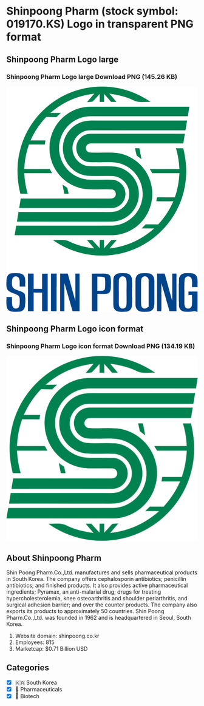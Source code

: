 # Shinpoong Pharm (stock symbol: 019170.KS) Logo in transparent PNG format

## Shinpoong Pharm Logo large

### Shinpoong Pharm Logo large Download PNG (145.26 KB)

![Shinpoong Pharm Logo large Download PNG (145.26 KB)](/img/orig/019170.KS_BIG-dcf990d1.png)

## Shinpoong Pharm Logo icon format

### Shinpoong Pharm Logo icon format Download PNG (134.19 KB)

![Shinpoong Pharm Logo icon format Download PNG (134.19 KB)](/img/orig/019170.KS-49fcf39b.png)

## About Shinpoong Pharm

Shin Poong Pharm.Co.,Ltd. manufactures and sells pharmaceutical products in South Korea. The company offers cephalosporin antibiotics; penicillin antibiotics; and finished products. It also provides active pharmaceutical ingredients; Pyramax, an anti-malarial drug; drugs for treating hypercholesterolemia, knee osteoarthritis and shoulder periarthritis, and surgical adhesion barrier; and over the counter products. The company also exports its products to approximately 50 countries. Shin Poong Pharm.Co.,Ltd. was founded in 1962 and is headquartered in Seoul, South Korea.

1. Website domain: shinpoong.co.kr
2. Employees: 815
3. Marketcap: $0.71 Billion USD


## Categories
- [x] 🇰🇷 South Korea
- [x] 💊 Pharmaceuticals
- [x] 🧬 Biotech
